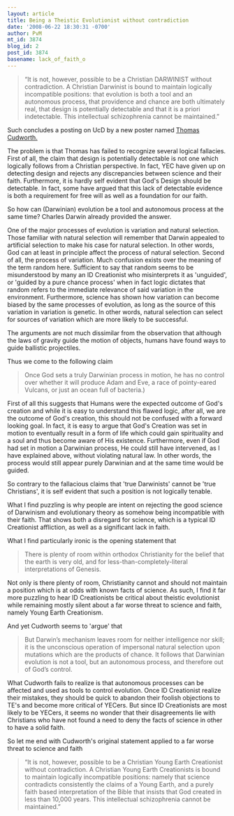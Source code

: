 ```yaml
---
layout: article
title: Being a Theistic Evolutionist without contradiction
date: '2008-06-22 18:30:31 -0700'
author: PvM
mt_id: 3874
blog_id: 2
post_id: 3874
basename: lack_of_faith_o
---
```

> “It is not, however, possible to be a Christian DARWINIST without contradiction. A Christian Darwinist is bound to maintain logically incompatible positions: that evolution is both a tool and an autonomous process, that providence and chance are both ultimately real, that design is potentially detectable and that it is a priori indetectable. This intellectual schizophrenia cannot be maintained.”

Such concludes a posting on UcD by a new poster named [Thomas Cudworth.](http://www.uncommondescent.com/intelligent-design/theistic-evolutionists-your-position-is-incoherent-but-we-can-help-you/)

The problem is that Thomas has failed to recognize several logical fallacies. First of all, the claim that design is potentially detectable is not one which logically follows from a Christian perspective. In fact, YEC have given up on detecting design and rejects any discrepancies between science and their faith. Furthermore, it is hardly self evident that God's Design should be detectable. In fact, some have argued that this lack of detectable evidence is both a requirement for free will as well as a foundation for our faith.

So how can (Darwinian) evolution be a tool and autonomous process at the same time? Charles Darwin already provided the answer.

One of the major processes of evolution is variation and natural selection. Those familiar with natural selection will remember that Darwin appealed to artificial selection to make his case for natural selection. In other words, God can at least in principle affect the process of natural selection. Second of all, the process of variation. Much confusion exists over the meaning of the term random here. Sufficient to say that random seems to be misunderstood by many an ID Creationist who misinterprets it as 'unguided', or 'guided by a pure chance process' when in fact logic dictates that random refers to the immediate relevance of said variation in the environment. Furthermore, science has shown how variation can become biased by the same processes of evolution, as long as the source of this variation in variation is genetic. In other words, natural selection can select for sources of variation which are more likely to be successful.

The arguments are not much dissimilar from the observation that although the laws of gravity guide the motion of objects, humans have found ways to guide ballistic projectiles.

Thus we come to the following claim

> Once God sets a truly Darwinian process in motion, he has no control over whether it will produce Adam and Eve, a race of pointy-eared Vulcans, or just an ocean full of bacteria.)

First of all this suggests that Humans were the expected outcome of God's creation and while it is easy to understand this flawed logic, after all, we are the outcome of God's creation, this should not be confused with a forward looking goal. In fact, it is easy to argue that God's Creation was set in motion to eventually result in a form of life which could gain spirituality and a soul and thus become aware of His existence. Furthermore, even if God had set in motion a Darwinian process, He could still have intervened, as I have explained above, without violating natural law. In other words, the process would still appear purely Darwinian and at the same time would be guided.

So contrary to the fallacious claims that 'true Darwinists' cannot be 'true Christians', it is self evident that such a position is not logically tenable.

What I find puzzling is why people are intent on rejecting the good science of Darwinism and evolutionary theory as somehow being incompatible with their faith. That shows both a disregard for science, which is a typical ID Creationist affliction, as well as a significant lack in faith.

What I find particularly ironic is the opening statement that 

> There is plenty of room within orthodox Christianity for the belief that the earth is very old, and for less-than-completely-literal interpretations of Genesis. 

Not only is there plenty of room, Christianity cannot and should not maintain a position which is at odds with known facts of science. As such, I find it far more puzzling to hear ID Creationists be critical about theistic evolutionist while remaining mostly silent about a far worse threat to science and faith, namely Young Earth Creationism.

And yet Cudworth seems to 'argue' that

>   But Darwin’s mechanism leaves room for neither intelligence nor skill; it is the unconscious operation of impersonal natural selection upon mutations which are the products of chance.  It follows that Darwinian evolution is not a tool, but an autonomous process, and therefore out of God’s control.

What Cudworth fails to realize is that autonomous processes can be affected and used as tools to control evolution. Once ID Creationist realize their mistakes, they should be quick to abandon their foolish objections to TE's and become more critical of YECers. But since ID Creationists are most likely to be YECers, it seems no wonder that their disagreements lie with Christians who have not found a need to deny the facts of science in other to have a solid faith.

So let me end with Cudworth's original statement applied to a far worse threat to science and faith

> “It is not, however, possible to be a Christian Young Earth Creationist without contradiction. A Christian Young Earth Creationists is bound to maintain logically incompatible positions: namely that science contradicts consistently the claims of a Young Earth, and a purely faith based interpretation of the Bible that insists that God created in less than 10,000 years. This intellectual schizophrenia cannot be maintained.”
